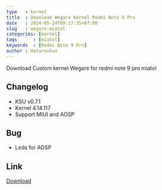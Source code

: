 ```yaml
---
type   : kernel
title  : Download Wegare Kernel Redmi Note 9 Pro
date   : 2024-05-24T09:17:35+07:00
slug   : wegare-miatol
categories: [kernel]
tags      : [miatol]
keywords  : [Redmi Note 9 Pro]
author : Haturnuhun
---
```


Download Custom kernel Wegare for redmi note 9 pro miatol

## Changelog
- KSU v0.7.1
- Kernel 4.14.117
- Support MIUI and AOSP

## Bug
- Leds for AOSP

## Link
[Download](https://www.pling.com/p/2114509/)


